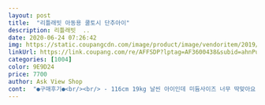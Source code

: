 ```yaml
---
layout: post 
title:  "리틀래빗 아동용 쿨토시 단추아이" 
description: 리틀래빗  ..
date: 2020-06-24 07:26:42 
img: https://static.coupangcdn.com/image/product/image/vendoritem/2019/03/21/3166390922/f2d0c888-5792-4861-9e8c-602ac63741d4.jpg 
linkUrl: https://link.coupang.com/re/AFFSDP?lptag=AF3600438&subid=ahnPublicAsk&pageKey=24138803&itemId=93975749&vendorItemId=70762101427&traceid=V0-113-7ac935be17287083 
categories: [1004] 
color: 9E9D24 
price: 7700 
author: Ask View Shop 
cont:  "●구매후기●<br/><br/> - 116cm 19kg 날씬 아이인데 미듐사이즈 너무 딱맞아요.<br/> 신축성이 부족해서.<br/>.<br/> 더 큰 사이즈가 있었음 편히 착용할 수 있을텐데 아쉬워요<br/><br/> - 아이 어린이집에서 농장으로 견학가게되어서 급히 구입했어요.<br/> 로켓배송이라 필요한날 전날에 딱 맞춰 받을 수 있어서 좋았습니다.<br/><br/><br/> - 지퍼백 포장이 깔끔해요.<br/> 뜯는선이 없어서 가위로 잘랐습니다.<br/><br/><br/> - 하얀색에 미키그림이라 디자인이 이옷 저옷 무난하게 어울립니다.<br/><br/>31개월 아이에요 ㅋ s 사이즈 잘 맞아요 ㅋ 91cm 14.<br/>5키로에요 ㅋ<br/>급하게 필요해서 구입했습니다<br/>덕분에 아인 편하게 착용할 수 있을꺼 같아요<br/>디자인도 너무 이쁘고 만 3세 16kg 아이 하니 딱 맞네요<br/>딱 생각했던 대로의 제품<br/>마지막 사진은 제가 팔에 넣어봤는데 들어가다가 중간에서 안올라감... <br/>ㅋㅋㅋ 역시 아이꺼라 ㅋㅋ 어른들 쿨토시는 얇은데 두께감이 조금 있어요 ㅋ 두꺼워고 더울 정도는 아닌거같아요 ㅋ오른다 만큼 신축성이 뛰어나진 않는데 그래도 잘 맞고 좋아요 ㅋ 땀났을때 끼우면 잘 안들어갈듯 ㅋㅋㅋ 뽀송뽀송할 때 하니까 잘 들어가네요 ㅋ<br/>빠르게 받아 좋아요<br/>생각보다 짧아보여서 한 번 놀라고<br/>실제로 착용해보고 생각보가 길어서 두번 놀랐음.<br/><br/>좀 쪼이는 게 없어 걱정했는데<br/>탄력도 좋고 상태 아주 좋음<br/><br/> - 116cm 19kg 날씬 아이인데 미듐사이즈 너무 딱맞아요.<br/> 신축성이 부족해서.<br/>.<br/> 더 큰 사이즈가 있었음 편히 착용할 수 있을텐데 아쉬워요<br/><br/> - 아이 어린이집에서 농장으로 견학가게되어서 급히 구입했어요.<br/> 로켓배송이라 필요한날 전날에 딱 맞춰 받을 수 있어서 좋았습니다.<br/><br/><br/> - 지퍼백 포장이 깔끔해요.<br/> 뜯는선이 없어서 가위로 잘랐습니다.<br/><br/><br/> - 하얀색에 미키그림이라 디자인이 이옷 저옷 무난하게 어울립니다.<br/><br/>31개월 아이에요 ㅋ s 사이즈 잘 맞아요 ㅋ 91cm 14.<br/>5키로에요 ㅋ<br/>급하게 필요해서 구입했습니다<br/>덕분에 아인 편하게 착용할 수 있을꺼 같아요<br/>디자인도 너무 이쁘고 만 3세 16kg 아이 하니 딱 맞네요<br/>딱 생각했던 대로의 제품<br/>마지막 사진은 제가 팔에 넣어봤는데 들어가다가 중간에서 안올라감... <br/>ㅋㅋㅋ 역시 아이꺼라 ㅋㅋ 어른들 쿨토시는 얇은데 두께감이 조금 있어요 ㅋ 두꺼워고 더울 정도는 아닌거같아요 ㅋ오른다 만큼 신축성이 뛰어나진 않는데 그래도 잘 맞고 좋아요 ㅋ 땀났을때 끼우면 잘 안들어갈듯 ㅋㅋㅋ 뽀송뽀송할 때 하니까 잘 들어가네요 ㅋ<br/>빠르게 받아 좋아요<br/>생각보다 짧아보여서 한 번 놀라고<br/>실제로 착용해보고 생각보가 길어서 두번 놀랐음.<br/><br/>좀 쪼이는 게 없어 걱정했는데<br/>탄력도 좋고 상태 아주 좋음<br/>" 
---
```


